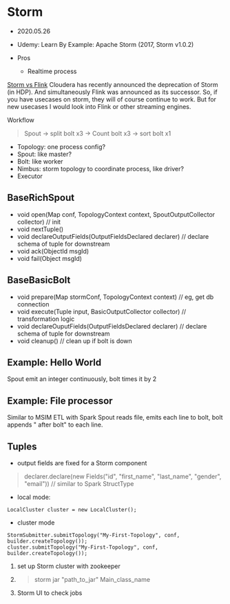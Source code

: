 # Storm
- 2020.05.26
- Udemy: Learn By Example: Apache Storm (2017, Storm v1.0.2)

- Pros
    - Realtime process

[Storm vs Flink](https://stackoverflow.com/questions/30699119/what-is-are-the-main-differences-between-flink-and-storm#:~:text=Storm%20and%20Flink%20have%20in,level%20API%20compared%20to%20Storm.&text=Storm%20guarantees%20at%2Dleast%2Donce,while%20Flink%20provides%20exactly%2Donce.)
Cloudera has recently announced the deprecation of Storm (in HDP). 
And simultaneously Flink was announced as its successor.
So, if you have usecases on storm, they will of course continue to work. 
But for new usecases I would look into Flink or other streaming engines.

Workflow
> Spout -> split bolt x3 -> Count bolt x3 -> sort bolt x1

- Topology: one process config?
- Spout: like master?
- Bolt: like worker
- Nimbus: storm topology to coordinate process, like driver?
- Executor

## BaseRichSpout
- void open(Map conf, TopologyContext context, SpoutOutputCollector collector) // init
- void nextTuple()
- void declareOutputFields(OutputFieldsDeclared declarer)  // declare schema of tuple for downstream
- void ack(ObjectId msgId)
- void fail(Object msgId)

## BaseBasicBolt
- void prepare(Map stormConf, TopologyContext context) // eg, get db connection
- void execute(Tuple input, BasicOutputCollector collector)  // transformation logic
- void declareOuputFields(OutputFieldsDeclared declarer)  // declare schema of tuple for downstream 
- void cleanup() // clean up if bolt is down

## Example: Hello World
Spout emit an integer continuously, bolt times it by 2

## Example: File processor
Similar to MSIM ETL with Spark
Spout reads file, emits each line to bolt, bolt appends " after bolt" to each line.

## Tuples
- output fields are fixed for a Storm component
> declarer.declare(new Fields("id", "first_name", "last_name", "gender", "email")) // similar to Spark StructType

- local mode: 
```
LocalCluster cluster = new LocalCluster();
```

- cluster mode
```
StormSubmitter.submitTopology("My-First-Topology", conf, builder.createTopology());
cluster.submitTopology("My-First-Topology", conf, builder.createTopology());
```
1. set up Storm cluster with zookeeper
2. > storm jar "path_to_jar" Main_class_name
3. Storm UI to check jobs
